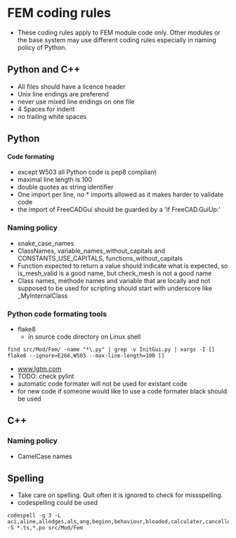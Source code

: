 # FEM coding rules
- These coding rules apply to FEM module code only. Other modules or the base system may use different coding rules especially in naming policy of Python.

## Python and C++
- All files should have a licence header
- Unix line endings are preferend
- never use mixed line endings on one file
- 4 Spaces for indent
- no trailing white spaces

## Python
#### Code formating
- except W503 all Python code is pep8 compliant
- maximal line length is 100
- double quotes as string identifier
- One import per line, no * imports allowed as it makes harder to validate code
- the import of FreeCADGui should be guarded by a 'if FreeCAD.GuiUp:'

### Naming policy
- snake_case_names
- ClassNames, variable_names_without_capitals and CONSTANTS_USE_CAPITALS, functions_without_capitals
- Function expected to return a value should indicate what is expected, so is_mesh_valid is a good name, but check_mesh is not a good name
- Class names, methode names and variable that are locally and not supposed to be used for scripting should start with underscore like _MyInternalClass

### Python code formating tools
- flake8
    - in source code directory on Linux shell
~~~
find src/Mod/Fem/ -name "*\.py" | grep -v InitGui.py | xargs -I [] flake8 --ignore=E266,W503 --max-line-length=100 []
~~~

- www.lgtm.com
- TODO: check pylint
- automatic code formater will not be used for existant code
- for new code if someone would like to use a code formater black should be used

## C++
### Naming policy
- CamelCase names

## Spelling
- Take care on spelling. Quit often it is ignored to check for missspelling.
- codespelling could be used
~~~
codespell -q 3 -L aci,aline,alledges,als,ang,beginn,behaviour,bloaded,calculater,cancelled,cancelling,cas,cascade,centimetre,childs,colour,colours,currenty,doubleclick,dum,eiter,elemente,feld,freez,iff,indicies,initialisation,initialise,initialised,initialises,initialisiert,kilometre,lod,mantatory,methode,metres,millimetre,modell,nd,noe,normale,normaly,nto,numer,oder,ot,pres,programm,que,recurrance,rougly,seperator,serie,sinc,strack,substraction,te,thist,thru,tread,vertexes,uint,unter,whitespaces -S *.ts,*.po src/Mod/Fem
~~~
